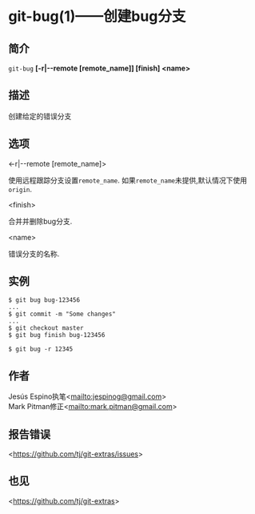 
# git-bug(1)——创建bug分支

## 简介

`git-bug` **[-r|--remote [remote_name]] [finish] &lt;name&gt;**

## 描述

创建给定的错误分支

## 选项

\<-r|--remote [remote_name]>

使用远程跟踪分支设置`remote_name`. 如果`remote_name`未提供,默认情况下使用`origin`.

\<finish>

合并并删除bug分支.

\<name>

错误分支的名称.

## 实例

```
$ git bug bug-123456
...
$ git commit -m "Some changes"
...
$ git checkout master
$ git bug finish bug-123456

$ git bug -r 12345
```

## 作者

Jesús Espino执笔\<<mailto:jespinog@gmail.com>>\
Mark Pitman修正\<<mailto:mark.pitman@gmail.com>>

## 报告错误

\<<https://github.com/tj/git-extras/issues>>

## 也见

\<<https://github.com/tj/git-extras>>
